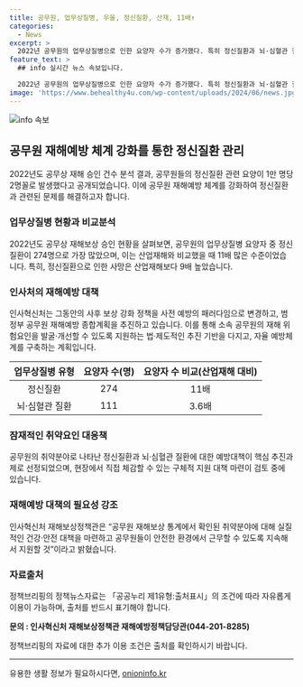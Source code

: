```yaml
---
title: 공무원, 업무상질병, 우울, 정신질환, 산재, 11배↑
categories:
  - News
excerpt: >
  2022년 공무원의 업무상질병으로 인한 요양자 수가 증가했다. 특히 정신질환과 뇌·심혈관 질환으로 인한 요양자가 증가했는데, 이는 산업재해에 비해 11배와 3.6배 많은 수준이었다. 이에 인사혁신처는 사후보상 강화 정책을 전환하고 사전 예방의 패러다임을 추구하기로 했다. 각 기관은 재해 위험을 발굴하고, 정신질환과 뇌·심혈관 질환에 대한 예방대책을 마련하며, 건강하고 안전한 근로 환경을 지원할 계획이다.
feature_text: >
  ## info 실시간 뉴스 속보입니다.

  2022년 공무원의 업무상질병으로 인한 요양자 수가 증가했다. 특히 정신질환과 뇌·심혈관 질환으로 인한 요양자가 증가했는데, 이는 산업재해에 비해 11배와 3.6배 많은 수준이었다. 이에 인사혁신처는 사후보상 강화 정책을 전환하고 사전 예방의 패러다임을 추구하기로 했다. 각 기관은 재해 위험을 발굴하고, 정신질환과 뇌·심혈관 질환에 대한 예방대책을 마련하며, 건강하고 안전한 근로 환경을 지원할 계획이다.
image: 'https://www.behealthy4u.com/wp-content/uploads/2024/06/news.jpg'
---
```


<p><img src="https://www.behealthy4u.com/wp-content/uploads/2024/06/news.jpg" alt="info 속보" /></p>

<h2 data-ke-size="size26">공무원 재해예방 체계 강화를 통한 정신질환 관리</h2>

<p data-ke-size="size16">2022년도 공무상 재해 승인 건수 분석 결과, 공무원들의 정신질환 관련 요양이 1만 명당 2명꼴로 발생했다고 공개되었습니다. 이에 공무원 재해예방 체계를 강화하여 정신질환과 관련된 문제를 해결하고자 합니다.</p>

<h3 data-ke-size="size24">업무상질병 현황과 비교분석</h3>

<p data-ke-size="size16">2022년도 공무상 재해보상 승인 현황을 살펴보면, 공무원의 업무상질병 요양자 중 정신질환이 274명으로 가장 많았으며, 이는 산업재해와 비교했을 때 11배 많은 수준이었습니다. 특히, 정신질환으로 인한 사망은 산업재해보다 9배 높았습니다.</p>

<h3 data-ke-size="size24">인사처의 재해예방 대책</h3>

<p data-ke-size="size16">인사혁신처는 그동안의 사후 보상 강화 정책을 사전 예방의 패러다임으로 변경하고, 범정부 공무원 재해예방 종합계획을 추진하고 있습니다. 이를 통해 소속 공무원의 재해 위험요인을 발굴·개선할 수 있도록 지원하는 법·제도적인 추진 기반을 다지고, 자율 예방체계를 구축하는 계획입니다.</p>

<table>
<thead>
<tr>
<th style="text-align: center;">업무상질병 유형</th>
<th style="text-align: center;">요양자 수(명)</th>
<th style="text-align: center;">요양자 수 비교(산업재해 대비)</th>
</tr>
</thead>
<tbody>
<tr>
<td style="text-align: center;">정신질환</td>
<td style="text-align: center;">274</td>
<td style="text-align: center;">11배</td>
</tr>
<tr>
<td style="text-align: center;">뇌·심혈관 질환</td>
<td style="text-align: center;">111</td>
<td style="text-align: center;">3.6배</td>
</tr>
</tbody>
</table>

<h3 data-ke-size="size24">잠재적인 취약요인 대응책</h3>

<p data-ke-size="size16">공무원의 취약분야로 나타난 정신질환과 뇌·심혈관 질환에 대한 예방대책이 핵심 추진과제로 선정되었으며, 현장에서 직접 체감할 수 있는 구체적 지원 대책 마련이 검토 중에 있습니다.</p>

<h3 data-ke-size="size24">재해예방 대책의 필요성 강조</h3>

<p data-ke-size="size16">인사혁신처 재해보상정책관은 “공무원 재해보상 통계에서 확인된 취약분야에 대해 실질적인 건강·안전 대책을 마련하고 공무원들이 안전한 환경에서 근무할 수 있도록 지속해서 지원할 것”이라고 밝혔습니다.</p>

<h3 data-ke-size="size24">자료출처</h3>

<p data-ke-size="size16">정책브리핑의 정책뉴스자료는 「공공누리 제1유형:출처표시」의 조건에 따라 자유롭게 이용이 가능하며, 출처를 반드시 표기해야 합니다.</p>

<p data-ke-size="size16"><strong>문의 : 인사혁신처 재해보상정책관 재해예방정책담당관(044-201-8285)</strong></p>

<p data-ke-size="size16">정책브리핑의 자료에 대한 추가 이용 조건은 출처를 확인하시기 바랍니다.</p>

<hr>

<p data-ke-size="size16"></p>
유용한 생활 정보가 필요하시다면, <a href="https://onioninfo.kr" rel="dofollow">onioninfo.kr</a>


